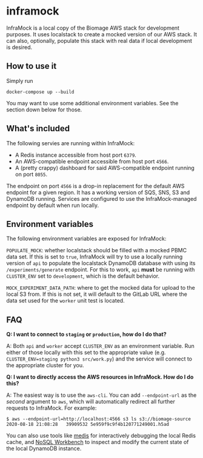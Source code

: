 inframock
=========

InfraMock is a local copy of the Biomage AWS stack for development purposes. It uses localstack to
create a mocked version of our AWS stack. It can also, optionally, populate this stack with real data
if local development is desired.

How to use it
-------------

Simply run

    docker-compose up --build

You may want to use some additional environment variables. See the section down below for those.

What's included
---------------
The following servies are running within InfraMock:

* A Redis instance accessible from host port `6379`.
* An AWS-compatible endpoint accessible from host port `4566`.
* A (pretty crappy) dashboard for said AWS-compatible endpoint running on port `8055`.

The endpoint on port `4566` is a drop-in replacement for the default AWS endpoint for a given
region. It has a working version of SQS, SNS, S3 and DynamoDB running. Services are configured
to use the InfraMock-managed endpoint by default when run locally.

Environment variables
---------------------

The following environment variables are exposed for InfraMock:

`POPULATE_MOCK`: whether localstack should be filled with a mocked PBMC data set. If this is
set to `true`, InfraMock will try to use a locally running version of `api` to populate the
localstack DynamoDB database with using its `/experiments/generate` endpoint. For this to work,
`api` **must** be running with `CLUSTER_ENV` set to `development`, which is the default behavior.

`MOCK_EXPERIMENT_DATA_PATH`: where to get the mocked data for upload to the local S3 from. If
this is not set, it will default to the GitLab URL where the data set used for the `worker` unit
test is located.

FAQ
---

**Q: I want to connect to `staging` or `production`, how do I do that?**

A: Both `api` and `worker` accept `CLUSTER_ENV` as an environment variable. Run either of those locally
with this set to the appropriate value (e.g. `CLUSTER_ENV=staging python3 src/work.py`) and the service
will connect to the appropriate cluster for you.

**Q: I want to directly access the AWS resources in InfraMock. How do I do this?**

A: The easiest way is to use the `aws-cli`. You can add `--endpoint-url` as the *second* argument to
`aws`, which will automatically redirect all further requests to InfraMock. For example:

    $ aws --endpoint-url=http://localhost:4566 s3 ls s3://biomage-source
    2020-08-18 21:08:28   39909532 5e959f9c9f4b120771249001.h5ad

You can also use tools like [medis](https://github.com/luin/medis) for interactively debugging the local
Redis cache, and [NoSQL Workbench](https://docs.aws.amazon.com/amazondynamodb/latest/developerguide/workbench.html)
to inspect and modify the current state of the local DynamoDB instance.
